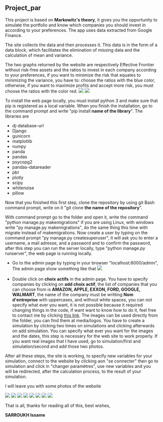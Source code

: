 <h2>Project_par</h2>


  <p>This project is based on <b>Markowitz's theory</b>, it gives you the opportunity to simulate the portfolio and know which companies you should invest in according to your preferences. The app uses data extracted from Google Finance.</p>
  <p>
  
The site collects the data and then processes it. This data is in the form of a data block, which facilitates the elimination of missing data and the calculation of mean and variance. 
  </p>
  <p>
  
The two graphs returned by the website are respectively Effective Frontier without risk-free assets and the ratios to invest in each company according to your preferences, if you want to minimize the risk that equates to minimizing the variance, you have to: choose the ratios with the blue color, otherwise, if you want to maximize profits and accept more risk, you must choose the ratios with the color red.
  <img src="3.PNG"/>
  <img src="4.PNG"/>
  </p>
  
  <p>
  To install the web page locally, you must install python 3 and make sure that pip is registered as a local variable. When you finish the installation, go to the command prompt and write "pip install <b>name of the library</b>". The libraries are 
  </p>

<ul>
  <li>dj-database-url</li>
  <li>Django</li>
  <li>gunicorn</li>
  <li>matplotlib</li>
  <li>numpy</li>
  <li>panda</li>
<li>pandas</li>
  <li>psycopg2</li>
  <li>pandas-datareader</li>
  <li>pbr</li>
<li>plotly</li>
  <li>scipy</li>
  <li>whitenoise</li>
  <li>pillow</li>
</ul>

<p>
 Now that you finished this first step, clone the repository by using git Bash command prompt, write on it "git clone <b>the name of the repository</b>". 
</p>

<p>
  With command prompt go to the folder and open it, write the command "python manage.py makemigrations" if you are using Linux, with windows write "py manage.py makemigrations", do the same thing this time with migrate instead of makemigrations. Now create a user by typing on the command prompt "py manage.py createsuperuser", it will ask you to enter a username, a mail adresse, and a password and to confirm the password, after this step you can run the server locally, type "python manage.py runserver", the web page is running locally.
</p>

<ul>
  <li>Go to the admin page by typing in your browser "localhost:8000/admin", The admin page show something like that <img src="https://github.com/sarrme/par/blob/master/admin%20page.PNG"></img></li>
  <br/>
  <li>Double click on <b>choix actifs</b> in the admin page. You have to specify companies by clicking on <b>add choix actif</b>, the list of companies that you can choose from is <b>AMAZON, APPLE, EXXON, FORD, GOOGLE, WALMART</b>, the name of the company must be writting <b>Nom d'entreprise</b> with uppercases, and without white spaces, you can not specify what ever you want, it is not possible because it required changing things in the code, if want want to know how to do it, feel free to contact me by clicking <a href="mailto:sarroukh.issame@gmail.com?&subject=Questions&body=Put%20your%20questions%20here">this link</a>. The images can be used directly from the folder, you can find them at media/logos. You have to create a simulation by clicking two times on simulations and clicking afterwards on add simulation. You can specify what ever you want for the images and the dates, this step is necessary for the web site to work properly. If you want real images that I have used, go to simulation/first and simulation/second and add those two photos.</li>
</ul>

<p>After all these steps, the site is working, to specify new variables for your simulation, connect to the website by clicking aon "se connecter" then go to simulation and click in "changer paramètres", use new variables and you will be redirected, after the calculation process, to the result of your simulation.</p>
<p> I will leave you with some photos of the website</p>
<img src="1.PNG"/>
<img src="2.PNG"/>
<img src="3.PNG"/>
<img src="4.PNG"/>
<img src="6.PNG"/>
<img src="7.PNG"/>
<img src="8.PNG"/>
<img src="9.PNG"/>
<p>That is all, thanks for reading all of this, best wishes,</p>
<p><b>SARROUKH Issame</b></p>

